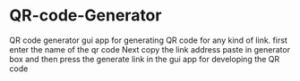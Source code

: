 # QR-code-Generator
QR code generator gui app for generating QR code for any kind of link.
first enter the name of the qr code 
Next copy the link address 
paste in generator box and then press the generate link in the gui app for developing the QR code
